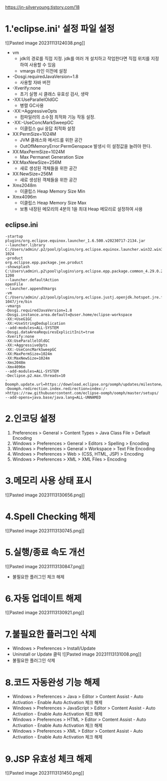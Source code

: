 https://jn-silveryoung.tistory.com/18


# 1.'eclipse.ini' 설정 파일 설정

![[Pasted image 20231113124038.png]]
- vm
	- jdk의 경로를 직접 지정. jdk를 여러 개 설치하고 작업한다면 직접 위치를 지정하여 사용할 수 있음
	- vmargs 라인 이전에 설정
- -Dosgi.requiredJavaVersion=1.8
	- 사용할 자바 버전
- -Xverify:none  
	- 초기 실행 시 클래스 유효성 검사, 생략
- -XX:UseParallelOldGC
	- 병렬 GC사용
- -XX:+AggressiveOpts
    - 컴파일러의 소수점 최적화 기능 작동 설정.
- -XX:-UseConcMarkSweepGC  
	- 이클립스 gui 응답 최적화 설정
- XX:PermSize=1024M 
	- JVM 클래스와 메서드를 위한 공간
	- OutOfMemoryError:PermGenspace 발생시 이 설정값을 늘려야 한다.
- XX:MaxPermSize=1024M
	- Max Permanet Generation Size
- XX:MaxNewSize=256M  
	- 새로 생성된 객체들을 위한 공간
- XX:NewSize=256M  
	- 새로 생성된 객체들을 위한 공간
- Xms2048m
	- 이클립스 Heap Memory Size Min
- Xmx4096m
	- 이클립스 Heap Memory Size Max
	- 보통 내장된 메모리의 4분의 1을 최대 Heap 메모리로 설정하여 사용
## eclipse.ini
```
-startup
plugins/org.eclipse.equinox.launcher_1.6.500.v20230717-2134.jar
--launcher.library
C:/Users/admin/.p2/pool/plugins/org.eclipse.equinox.launcher.win32.win32.x86_64_1.2.700.v20221108-1024
-product
org.eclipse.epp.package.jee.product
-showsplash
C:\Users\admin\.p2\pool\plugins\org.eclipse.epp.package.common_4.29.0.20230907-1200
--launcher.defaultAction
openFile
--launcher.appendVmargs
-vm
C:/Users/admin/.p2/pool/plugins/org.eclipse.justj.openjdk.hotspot.jre.full.win32.x86_64_17.0.8.v20230831-1047/jre/bin
-vmargs
-Dosgi.requiredJavaVersion=1.8
-Dosgi.instance.area.default=@user.home/eclipse-workspace
-XX:+UseG1GC
-XX:+UseStringDeduplication
--add-modules=ALL-SYSTEM
-Dosgi.dataAreaRequiresExplicitInit=true
-Xverify:none
-XX:UseParallelOldGC
-XX:+AggressiveOpts
-XX:-UseConcMarkSweepGC 
-XX:MaxPermSize=1024m
-XX:MaxNewSize=1024m
-Xms2048m
-Xmx4096m
--add-modules=ALL-SYSTEM
-Declipse.p2.max.threads=10
-Doomph.update.url=https://download.eclipse.org/oomph/updates/milestone/latest
-Doomph.redirection.index.redirection=index:/->https://raw.githubusercontent.com/eclipse-oomph/oomph/master/setups/
--add-opens=java.base/java.lang=ALL-UNNAMED
```


# 2.인코딩 설정
1. Preferences > General > Content Types > Java Class File > Default Encoding
2. Windows > Preferences > General > Editors > Spelling > Encoding
3. Windows > Preferences > General > Workspace > Text File Encoding
4. Windows > Preferences > Web > (CSS, HTML, JSP) > Encoding
5. Windows > Preferences > XML > XML Files > Encoding

# 3.메모리 사용 상태 표시
![[Pasted image 20231113130656.png]]

# 4.Spell Checking 해제
![[Pasted image 20231113130745.png]]

# 5.실행/종료 속도 개선
![[Pasted image 20231113130847.png]]
- 불필요한 플러그인 체크 해제

# 6.자동 업데이트 해제
![[Pasted image 20231113130921.png]]

# 7.불필요한 플러그인 삭제
- Windows > Preferences > Install/Update
- Uninstall or Update 클릭 
	![[Pasted image 20231113131008.png]]
- 불필요한 플러그인 삭제

# 8.코드 자동완성 기능 해제
- Windows > Preferences > Java > Editor > Content Assist - Auto Activation - Enable Auto Activation 체크 해제
- Windows > Preferences > JavaScript > Editor > Content Assist - Auto Activation - Enable Auto Activation 체크 해제
- Windows > Preferences > HTML > Editor > Content Assist - Auto Activation - Enable Auto Activation 체크 해제
- Windows > Preferences > XML > Editor > Content Assist - Auto Activation - Enable Auto Activation 체크 해제

# 9.JSP 유효성 체크 해제
![[Pasted image 20231113131450.png]]


